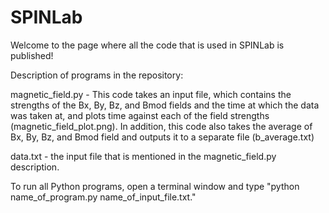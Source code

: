 # SPINLab

Welcome to the page where all the code that is used in SPINLab is published!

Description of programs in the repository:

magnetic_field.py - This code takes an input file, which contains the strengths of the Bx, By, Bz, and Bmod fields and the time at which the data was taken at, and plots time against each of the field strengths (magnetic_field_plot.png). In addition, this code also takes the average of Bx, By, Bz, and Bmod field and outputs it to a separate file (b_average.txt)

data.txt - the input file that is mentioned in the magnetic_field.py description.

To run all Python programs, open a terminal window and type "python name_of_program.py name_of_input_file.txt."
